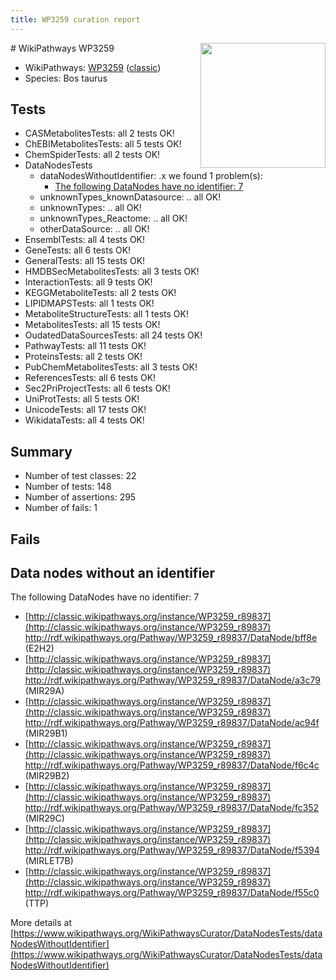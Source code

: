 ```yaml
---
title: WP3259 curation report
---
```


<img style="float: right; width: 200px" src="https://upload.wikimedia.org/wikipedia/commons/thumb/8/83/Wplogo_with_text_500.png/640px-Wplogo_with_text_500.png" />
# WikiPathways WP3259

* WikiPathways: [WP3259](https://wikipathways.org/pathways/WP3259) ([classic](https://classic.wikipathways.org/instance/WP3259))
* Species: Bos taurus
## Tests
* CASMetabolitesTests: all 2 tests OK!
* ChEBIMetabolitesTests: all 5 tests OK!
* ChemSpiderTests: all 2 tests OK!
* DataNodesTests
    * dataNodesWithoutIdentifier: .x we found 1 problem(s):
        * [The following DataNodes have no identifier: 7](#d2d32fa6)
    * unknownTypes_knownDatasource: .. all OK!
    * unknownTypes: .. all OK!
    * unknownTypes_Reactome: .. all OK!
    * otherDataSource: .. all OK!
* EnsemblTests: all 4 tests OK!
* GeneTests: all 6 tests OK!
* GeneralTests: all 15 tests OK!
* HMDBSecMetabolitesTests: all 3 tests OK!
* InteractionTests: all 9 tests OK!
* KEGGMetaboliteTests: all 2 tests OK!
* LIPIDMAPSTests: all 1 tests OK!
* MetaboliteStructureTests: all 1 tests OK!
* MetabolitesTests: all 15 tests OK!
* OudatedDataSourcesTests: all 24 tests OK!
* PathwayTests: all 11 tests OK!
* ProteinsTests: all 2 tests OK!
* PubChemMetabolitesTests: all 3 tests OK!
* ReferencesTests: all 6 tests OK!
* Sec2PriProjectTests: all 6 tests OK!
* UniProtTests: all 5 tests OK!
* UnicodeTests: all 17 tests OK!
* WikidataTests: all 4 tests OK!


## Summary

* Number of test classes: 22
* Number of tests: 148
* Number of assertions: 295
* Number of fails: 1

## Fails

<a name="d2d32fa6" />

## Data nodes without an identifier

The following DataNodes have no identifier: 7

* [http://classic.wikipathways.org/instance/WP3259_r89837](http://classic.wikipathways.org/instance/WP3259_r89837) http://rdf.wikipathways.org/Pathway/WP3259_r89837/DataNode/bff8e (E2H2)
* [http://classic.wikipathways.org/instance/WP3259_r89837](http://classic.wikipathways.org/instance/WP3259_r89837) http://rdf.wikipathways.org/Pathway/WP3259_r89837/DataNode/a3c79 (MIR29A)
* [http://classic.wikipathways.org/instance/WP3259_r89837](http://classic.wikipathways.org/instance/WP3259_r89837) http://rdf.wikipathways.org/Pathway/WP3259_r89837/DataNode/ac94f (MIR29B1)
* [http://classic.wikipathways.org/instance/WP3259_r89837](http://classic.wikipathways.org/instance/WP3259_r89837) http://rdf.wikipathways.org/Pathway/WP3259_r89837/DataNode/f6c4c (MIR29B2)
* [http://classic.wikipathways.org/instance/WP3259_r89837](http://classic.wikipathways.org/instance/WP3259_r89837) http://rdf.wikipathways.org/Pathway/WP3259_r89837/DataNode/fc352 (MIR29C)
* [http://classic.wikipathways.org/instance/WP3259_r89837](http://classic.wikipathways.org/instance/WP3259_r89837) http://rdf.wikipathways.org/Pathway/WP3259_r89837/DataNode/f5394 (MIRLET7B)
* [http://classic.wikipathways.org/instance/WP3259_r89837](http://classic.wikipathways.org/instance/WP3259_r89837) http://rdf.wikipathways.org/Pathway/WP3259_r89837/DataNode/f55c0 (TTP)


More details at [https://www.wikipathways.org/WikiPathwaysCurator/DataNodesTests/dataNodesWithoutIdentifier](https://www.wikipathways.org/WikiPathwaysCurator/DataNodesTests/dataNodesWithoutIdentifier)

